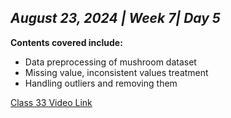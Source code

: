 ## _August 23, 2024 | Week 7| Day 5_

**Contents covered include:**

* Data preprocessing of mushroom dataset
* Missing value, inconsistent values treatment
* Handling outliers and removing them

[Class 33 Video Link](https://web.facebook.com/iCodeguru/videos/1013797100283976)

